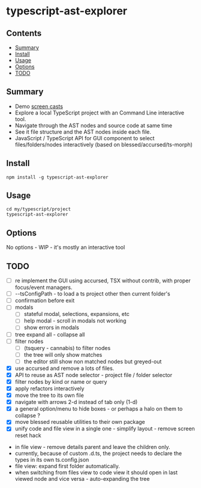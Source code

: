 # typescript-ast-explorer

## Contents

<!-- toc -->

- [Summary](#summary)
- [Install](#install)
- [Usage](#usage)
- [Options](#options)
- [TODO](#todo)

<!-- tocstop -->

## Summary

 * Demo [screen casts](https://cancerberosgx.github.io/demos/typescript-ast-explorer/index.html)
 * Explore a local TypeScript project with an Command Line interactive tool. 
 * Navigate through the AST nodes and source code at same time 
 * See it file structure and the AST nodes inside each file. 
 * JavaScript / TypeScript API for GUI component to select files/folders/nodes interactively (based on blessed/accursed/ts-morph)

## Install 
```
npm install -g typescript-ast-explorer
```

## Usage
```
cd my/typescript/project
typescript-ast-explorer
```

## Options

No options - WIP - it's mostly an interactive tool

## TODO 
- [ ] re implement the GUI using accursed, TSX without contrib, with proper focus/event managers.
- [ ] --tsConfigPath - to load a ts project other then current folder's
- [ ] confirmation before exit
- [ ] modals
  - [ ] stateful modal, selections, expansions, etc
  - [ ] help modal - scroll in modals not working
  - [ ] show errors in modals
- [ ] tree expand all - collapse all
- [ ] filter nodes
  - [ ] (tsquery - cannabis) to filter nodes
  - [ ] the tree will only show matches
  - [ ] the editor still show non matched nodes but greyed-out
- [x] use accursed and remove a lots of files. 
- [x] API to reuse as AST node selector - project file / folder selector
- [x] filter nodes by kind or name  or query
- [x] apply refactors interactively
- [x] move the tree to its own file
- [x] navigate with arrows 2-d instead of tab only (1-d)
- [x] a general option/menu to hide boxes - or perhaps a halo on them to collapse ?
- [x] move blessed reusable utilities to their own package
- [x] unify code and file view in a single one - simplify layout - remove screen reset hack
 
 * in file view - remove details parent and leave the children only.
 * currently, because of custom  .d.ts, the project needs to declare the types in its own ts.config.json
 * file view: expand first folder automatically.
 * when switching from files view to code view it should open in last viewed node and vice versa - auto-expanding the tree
